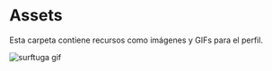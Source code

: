 # Assets
Esta carpeta contiene recursos como imágenes y GIFs para el perfil.

![surftuga gif](https://github.com/user-attachments/assets/f1998ca7-178c-4257-8338-cdad5f872ab0)
